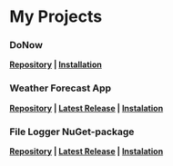 # My Projects

### DoNow
 **[Repository](https://github.com/stbestichhh/DoNow) | [Installation](https://github.com/stbestichhh/DoNow#installation)**

### Weather Forecast App
  **[Repository](https://github.com/stbestichhh/Weather-Forecast) | [Latest Release](https://github.com/stbestichhh/Weather-Forecast/releases/tag/v2.0.0) | [Instalation](https://github.com/stbestichhh/Weather-Forecast/blob/master/README.md#app-instalation)**

### File Logger NuGet-package
  **[Repository](https://github.com/stbestichhh/FileLogger-NuGet-package) | [Latest Release](https://github.com/stbestichhh/FileLogger-NuGet-package/releases/tag/v1.2.0) | [Instalation](https://github.com/stbestichhh/FileLogger-NuGet-package/docs/README.md#instalation)**
